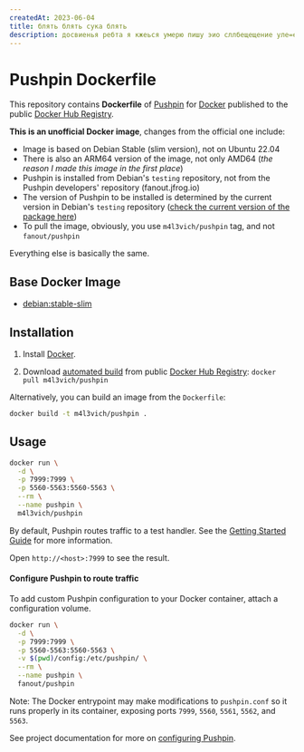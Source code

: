 ```yaml
---
createdAt: 2023-06-04
title: блять блять сука блять
description: досвиенья ребта я кжеься умерю пишу эио сллбещещение уле=еле
---
```

# Pushpin Dockerfile


This repository contains **Dockerfile** of [Pushpin](http://pushpin.org/) for [Docker](https://www.docker.com/) published to the public [Docker Hub Registry](https://hub.docker.com/).

**This is an unofficial Docker image**, changes from the official one include:
- Image is based on Debian Stable (slim version), not on Ubuntu 22.04
- There is also an ARM64 version of the image, not only AMD64 (*the reason I made this image in the first place*)
- Pushpin is installed from Debian's `testing` repository, not from the Pushpin developers' repository (fanout.jfrog.io)
- The version of Pushpin to be installed is determined by the current version in Debian's `testing` repository ([check the current version of the package here](https://packages.debian.org/testing/pushpin))
- To pull the image, obviously, you use `m4l3vich/pushpin` tag, and not `fanout/pushpin`

Everything else is basically the same.

## Base Docker Image

* [debian:stable-slim](https://hub.docker.com/_/debian/)

## Installation

1. Install [Docker](https://www.docker.com/).

2. Download [automated build](https://hub.docker.com/r/m4l3vich/pushpin/) from public [Docker Hub Registry](https://hub.docker.com/): `docker pull m4l3vich/pushpin`

Alternatively, you can build an image from the `Dockerfile`:

```sh
docker build -t m4l3vich/pushpin .
```

## Usage

```sh
docker run \
  -d \
  -p 7999:7999 \
  -p 5560-5563:5560-5563 \
  --rm \
  --name pushpin \
  m4l3vich/pushpin
```

By default, Pushpin routes traffic to a test handler.  See the [Getting Started Guide](https://pushpin.org/docs/getting-started/) for more information.

Open `http://<host>:7999` to see the result.

#### Configure Pushpin to route traffic

To add custom Pushpin configuration to your Docker container, attach a configuration volume.

```sh
docker run \
  -d \
  -p 7999:7999 \
  -p 5560-5563:5560-5563 \
  -v $(pwd)/config:/etc/pushpin/ \
  --rm \
  --name pushpin \
  fanout/pushpin
```

Note: The Docker entrypoint may make modifications to `pushpin.conf` so it runs properly in its container, exposing ports `7999`, `5560`, `5561`, `5562`, and `5563`.

See project documentation for more on [configuring Pushpin](https://pushpin.org/docs/configuration/).